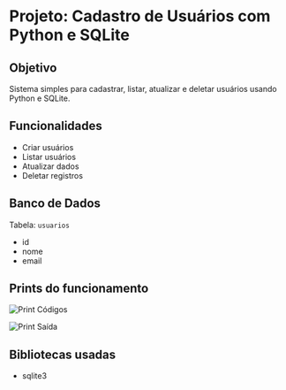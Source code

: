 # Projeto: Cadastro de Usuários com Python e SQLite

## Objetivo
Sistema simples para cadastrar, listar, atualizar e deletar usuários usando Python e SQLite.

## Funcionalidades
- Criar usuários
- Listar usuários
- Atualizar dados
- Deletar registros

## Banco de Dados
Tabela: `usuarios`
- id
- nome
- email

## Prints do funcionamento

![Print Códigos](https://github.com/user-attachments/assets/1f616d04-95c4-4818-955a-0d990a034d61/raw=true)

![Print Saída](https://github.com/user-attachments/assets/4496232d-39b5-470f-95c8-9b7c89580e4b/raw=true)

## Bibliotecas usadas
- sqlite3
